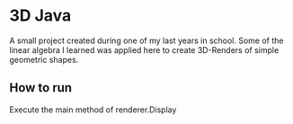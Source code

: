# 3D Java

A small project created during one of my last years in school. Some of the linear algebra I learned was applied here to create 3D-Renders of simple geometric shapes.

## How to run

Execute the main method of renderer.Display